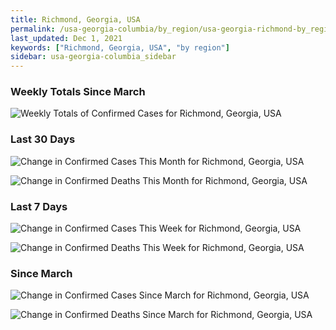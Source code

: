 ```yaml
---
title: Richmond, Georgia, USA
permalink: /usa-georgia-columbia/by_region/usa-georgia-richmond-by_region.html
last_updated: Dec 1, 2021
keywords: ["Richmond, Georgia, USA", "by region"]
sidebar: usa-georgia-columbia_sidebar
---
```


<h3>Weekly Totals Since March</h3>

![Weekly Totals of Confirmed Cases for Richmond, Georgia, USA](/covid_tracker/images/graphs/usa-georgia-richmond-weekly_totals_graph.png)

<h3>Last 30 Days</h3>

![Change in Confirmed Cases This Month for Richmond, Georgia, USA](/covid_tracker/images/graphs/usa-georgia-richmond-delta_confirmed-30_days_graph.png)

![Change in Confirmed Deaths This Month for Richmond, Georgia, USA](/covid_tracker/images/graphs/usa-georgia-richmond-delta_deaths-30_days_graph.png)

<h3>Last 7 Days</h3>

![Change in Confirmed Cases This Week for Richmond, Georgia, USA](/covid_tracker/images/graphs/usa-georgia-richmond-delta_confirmed-7_days_graph.png)

![Change in Confirmed Deaths This Week for Richmond, Georgia, USA](/covid_tracker/images/graphs/usa-georgia-richmond-delta_deaths-7_days_graph.png)

<h3>Since March</h3>

![Change in Confirmed Cases Since March for Richmond, Georgia, USA](/covid_tracker/images/graphs/usa-georgia-richmond-delta_confirmed-since_march_graph.png)

![Change in Confirmed Deaths Since March for Richmond, Georgia, USA](/covid_tracker/images/graphs/usa-georgia-richmond-delta_deaths-since_march_graph.png)
